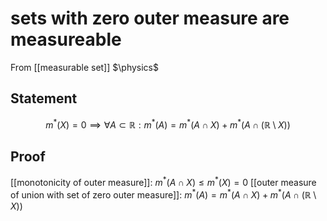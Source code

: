 # sets with zero outer measure are measureable
From [[measurable set]]
$\physics$
## Statement
$$m^{*}(X) = 0 \implies \forall A \subset \mathbb{R}: m^{*}(A) = m^{*}(A \cap X) + m^{*}(A \cap (\mathbb{R} \setminus X))$$

## Proof
[[monotonicity of outer measure]]:
$m^{*}(A \cap X) \leq m^{*}(X) = 0$
[[outer measure of union with set of zero outer measure]]: 
$m^{*}(A) = m^{*}(A \cap X) + m^{*}(A \cap (\mathbb{R} \setminus X))$
